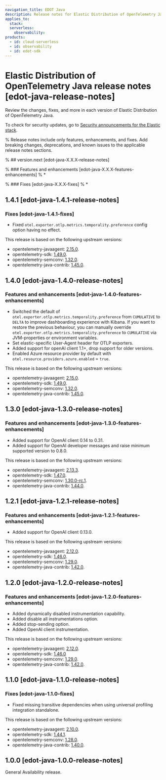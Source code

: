 ```yaml
---
navigation_title: EDOT Java
description: Release notes for Elastic Distribution of OpenTelemetry Java.
applies_to:
  stack:
  serverless:
    observability:
products:
  - id: cloud-serverless
  - id: observability
  - id: edot-sdk
---
```


# Elastic Distribution of OpenTelemetry Java release notes [edot-java-release-notes]

Review the changes, fixes, and more in each version of Elastic Distribution of OpenTelemetry Java.

To check for security updates, go to [Security announcements for the Elastic stack](https://discuss.elastic.co/c/announcements/security-announcements/31).

% Release notes include only features, enhancements, and fixes. Add breaking changes, deprecations, and known issues to the applicable release notes sections.

% ## version.next [edot-java-X.X.X-release-notes]

% ### Features and enhancements [edot-java-X.X.X-features-enhancements]
% *

% ### Fixes [edot-java-X.X.X-fixes]
% *

## 1.4.1 [edot-java-1.4.1-release-notes]

### Fixes [edot-java-1.4.1-fixes]

* Fixed `otel.exporter.otlp.metrics.temporality.preference` config option having no effect.

This release is based on the following upstream versions:

* opentelemetry-javaagent: [2.15.0](https://github.com/open-telemetry/opentelemetry-java-instrumentation/releases/tag/v2.15.0).
* opentelemetry-sdk: [1.49.0](https://github.com/open-telemetry/opentelemetry-java/releases/tag/v1.49.0).
* opentelemetry-semconv: [1.32.0](https://github.com/open-telemetry/semantic-conventions-java/releases/tag/v1.32.0).
* opentelemetry-java-contrib: [1.45.0](https://github.com/open-telemetry/opentelemetry-java-contrib/releases/tag/v1.45.0).

## 1.4.0 [edot-java-1.4.0-release-notes]

### Features and enhancements [edot-java-1.4.0-features-enhancements]

* Switched the default of `otel.exporter.otlp.metrics.temporality.preference` from `CUMULATIVE` to `DELTA` to improve dashboarding experience with Kibana. If you want to restore the previous behaviour, you can manually override `otel.exporter.otlp.metrics.temporality.preference` to `CUMULATIVE` via JVM-properties or environment variables.
* Set elastic-specific User-Agent header for OTLP exporters.
* Added support for openAI client 1.1+, drop support for older versions.
* Enabled Azure resource provider by default with `otel.resource.providers.azure.enabled` = `true`.

This release is based on the following upstream versions:

* opentelemetry-javaagent: [2.15.0](https://github.com/open-telemetry/opentelemetry-java-instrumentation/releases/tag/v2.15.0).
* opentelemetry-sdk: [1.49.0](https://github.com/open-telemetry/opentelemetry-java/releases/tag/v1.49.0).
* opentelemetry-semconv: [1.32.0](https://github.com/open-telemetry/semantic-conventions-java/releases/tag/v1.32.0).
* opentelemetry-java-contrib: [1.45.0](https://github.com/open-telemetry/opentelemetry-java-contrib/releases/tag/v1.45.0).

## 1.3.0 [edot-java-1.3.0-release-notes]

### Features and enhancements [edot-java-1.3.0-features-enhancements]

* Added support for OpenAI client 0.14 to 0.31.
* Added support for OpenAI developer messages and raise minimum supported version to 0.8.0.

This release is based on the following upstream versions:

* opentelemetry-javaagent: [2.13.3](https://github.com/open-telemetry/opentelemetry-java-instrumentation/releases/tag/v2.13.3).
* opentelemetry-sdk: [1.47.0](https://github.com/open-telemetry/opentelemetry-java/releases/tag/v1.47.0).
* opentelemetry-semconv: [1.30.0-rc.1](https://github.com/open-telemetry/semantic-conventions-java/releases/tag/v1.30.0-rc.1).
* opentelemetry-java-contrib: [1.44.0](https://github.com/open-telemetry/opentelemetry-java-contrib/releases/tag/v1.44.0).

## 1.2.1 [edot-java-1.2.1-release-notes]

### Features and enhancements [edot-java-1.2.1-features-enhancements]

* Added support for OpenAI client 0.13.0.

This release is based on the following upstream versions:

* opentelemetry-javaagent: [2.12.0](https://github.com/open-telemetry/opentelemetry-java-instrumentation/releases/tag/v2.12.0).
* opentelemetry-sdk: [1.46.0](https://github.com/open-telemetry/opentelemetry-java/releases/tag/v1.46.0).
* opentelemetry-semconv: [1.29.0](https://github.com/open-telemetry/semantic-conventions-java/releases/tag/v1.29.0).
* opentelemetry-java-contrib: [1.42.0](https://github.com/open-telemetry/opentelemetry-java-contrib/releases/tag/v1.42.0).

## 1.2.0 [edot-java-1.2.0-release-notes]

### Features and enhancements [edot-java-1.2.0-features-enhancements]

* Added dynamically disabled instrumentation capability.
* Added disable all instrumentations option.
* Added stop-sending option.
* Added OpenAI client instrumentation.

This release is based on the following upstream versions:

* opentelemetry-javaagent: [2.12.0](https://github.com/open-telemetry/opentelemetry-java-instrumentation/releases/tag/v2.12.0).
* opentelemetry-sdk: [1.46.0](https://github.com/open-telemetry/opentelemetry-java/releases/tag/v1.46.0)
* opentelemetry-semconv: [1.29.0](https://github.com/open-telemetry/semantic-conventions-java/releases/tag/v1.29.0).
* opentelemetry-java-contrib: [1.42.0](https://github.com/open-telemetry/opentelemetry-java-contrib/releases/tag/v1.42.0).

## 1.1.0 [edot-java-1.1.0-release-notes]

### Fixes [edot-java-1.1.0-fixes]

* Fixed missing transitive dependencies when using universal profiling integration standalone.

This release is based on the following upstream versions:

* opentelemetry-javaagent: [2.10.0](https://github.com/open-telemetry/opentelemetry-java-instrumentation/releases/tag/v2.10.0).
* opentelemetry-sdk: [1.44.1](https://github.com/open-telemetry/opentelemetry-java/releases/tag/v1.44.1).
* opentelemetry-semconv: [1.28.0](https://github.com/open-telemetry/semantic-conventions-java/releases/tag/v1.28.0).
* opentelemetry-java-contrib: [1.40.0](https://github.com/open-telemetry/opentelemetry-java-contrib/releases/tag/v1.40.0).

## 1.0.0 [edot-java-1.0.0-release-notes]

General Availability release.
